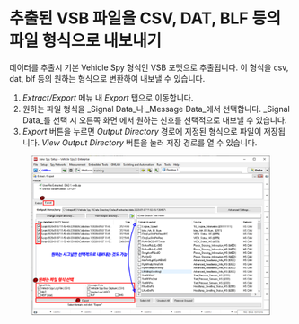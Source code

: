 # 추출된 VSB 파일을 CSV, DAT, BLF 등의 파일 형식으로 내보내기

데이터를 추출시 기본 Vehicle Spy 형식인 VSB 포맷으로 추출됩니다. 이 형식을 csv, dat, blf 등의 원하는 형식으로 변환하여 내보낼 수 있습니다.

1. _Extract/Export_ 메뉴 내 _Export_ 탭으로 이동합니다.
2. 원하는 파일 형식을 _Signal Data_나 _Message Data_에서 선택합니다. _Signal Data_를 선택 시 오른쪽 화면 에서 원하는 신호를 선택적으로 내보낼 수 있습니다.
3. _Export_ 버튼을 누르면 _Output Directory_ 경로에 지정된 형식으로 파일이 저장됩니다. _View Output Directory_ 버튼을 눌러 저장 경로를 열 수 있습니다.

<figure><img src="../../.gitbook/assets/Export (1) (1).png" alt=""><figcaption></figcaption></figure>
